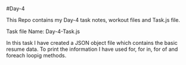 #Day-4 

This Repo contains my Day-4 task notes, workout files and Task.js file.

Task file Name: Day-4-Task.js

In this task I have created a JSON object file which contains the basic resume data.
To print the information I have used for, for in, for of and foreach loopig methods.
